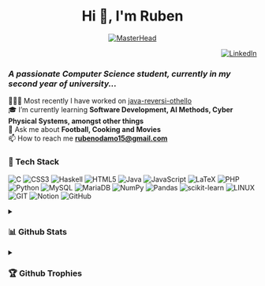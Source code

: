 <h1 align="center">Hi 👋, I'm Ruben</h1>

<p align="center">
  <a href="https://rubenodamo.io/">
    <img src="https://github.com/rubenodamo/rubenodamo/assets/93412774/693b26b2-2dc6-4b96-b190-ac83bf3784e7" alt="MasterHead">
  </a>
</p>

<p align="right">
  <a href="https://linkedin.com/in/rubenodamo">
    <img src="https://img.shields.io/badge/LinkedIn-%230077B5.svg?logo=linkedin&logoColor=white" alt="LinkedIn">
  </a>
</p>

<h3 align="left"><em>A passionate Computer Science student, currently in my second year of university...</em></h3>

👨🏾‍💻 Most recently I have worked on [java-reversi-othello](https://github.com/rubenodamo/java-reversi-othello)<br>
🎓 I’m currently learning **Software Development, AI Methods, Cyber Physical Systems, amongst other things**<br>
💬 Ask me about **Football, Cooking and Movies**<br>
📫 How to reach me **rubenodamo15@gmail.com**<br>

<h3>👾 Tech Stack</h3>
<p align="center">
  <!-- Your shields here -->
  
  ![C](https://img.shields.io/badge/c-%2300599C.svg?style=for-the-badge&logo=c&logoColor=white) ![CSS3](https://img.shields.io/badge/css3-%231572B6.svg?style=for-the-badge&logo=css3&logoColor=white) ![Haskell](https://img.shields.io/badge/Haskell-5e5086?style=for-the-badge&logo=haskell&logoColor=white) ![HTML5](https://img.shields.io/badge/html5-%23E34F26.svg?style=for-the-badge&logo=html5&logoColor=white) ![Java](https://img.shields.io/badge/java-%23ED8B00.svg?style=for-the-badge&logo=java&logoColor=white) ![JavaScript](https://img.shields.io/badge/javascript-%23323330.svg?style=for-the-badge&logo=javascript&logoColor=%23F7DF1E) ![LaTeX](https://img.shields.io/badge/latex-%23008080.svg?style=for-the-badge&logo=latex&logoColor=white) ![PHP](https://img.shields.io/badge/php-%23777BB4.svg?style=for-the-badge&logo=php&logoColor=white) ![Python](https://img.shields.io/badge/python-3670A0?style=for-the-badge&logo=python&logoColor=ffdd54) ![MySQL](https://img.shields.io/badge/mysql-%2300f.svg?style=for-the-badge&logo=mysql&logoColor=white) ![MariaDB](https://img.shields.io/badge/MariaDB-003545?style=for-the-badge&logo=mariadb&logoColor=white) ![NumPy](https://img.shields.io/badge/numpy-%23013243.svg?style=for-the-badge&logo=numpy&logoColor=white) ![Pandas](https://img.shields.io/badge/pandas-%23150458.svg?style=for-the-badge&logo=pandas&logoColor=white) ![scikit-learn](https://img.shields.io/badge/scikit--learn-%23F7931E.svg?style=for-the-badge&logo=scikit-learn&logoColor=white) ![LINUX](https://img.shields.io/badge/Linux-FCC624?style=for-the-badge&logo=linux&logoColor=black) ![GIT](https://img.shields.io/badge/Git-fc6d26?style=for-the-badge&logo=git&logoColor=white) ![Notion](https://img.shields.io/badge/Notion-%23000000.svg?style=for-the-badge&logo=notion&logoColor=white) ![GitHub](https://img.shields.io/badge/GitHub-%23121011.svg?style=for-the-badge&logo=github&logoColor=white)
</p>

<details><summary><h3>📊 Github Stats</h3></summary>
<p align="center">
  <a href="https://github.com/rubenodamo">
    <img height="180em" src="https://github-readme-stats.vercel.app/api?username=rubenodamo&theme=prussian&hide_border=true&include_all_commits=true&count_private=false" />
    <img height="180em" src="https://github-readme-streak-stats.herokuapp.com/?user=rubenodamo&theme=prussian&hide_border=true"/>
    <img height="180em" src="https://github-readme-stats.vercel.app/api/top-langs/?username=rubenodamo&theme=prussian&hide_border=true&include_all_commits=true&count_private=false&layout=compact"/>
  </a>  
</p>
</details>

<details><summary><h3>🏆 Github Trophies</h3></summary>
<p align="center">
  <img src="https://github-profile-trophy.vercel.app/?username=rubenodamo&theme=nord&no-frame=true&no-bg=false&margin-w=4" alt="GitHub Trophies">
</p>
</details>

